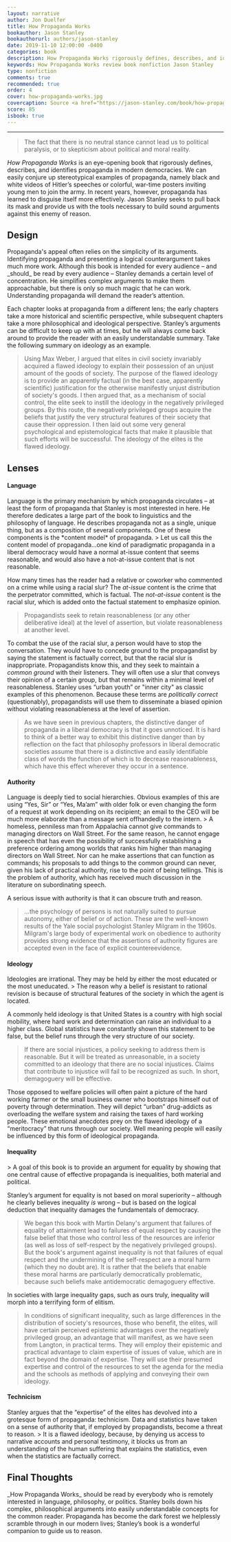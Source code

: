 ```yaml
---
layout: narrative
author: Jon Duelfer
title: How Propaganda Works
bookauthor: Jason Stanley
bookauthorurl: authors/jason-stanley
date: 2019-11-10 12:00:00 -0400
categories: book
description: How Propaganda Works rigorously defines, describes, and identifies propaganda in modern democracies. In today's world, propaganda has learned to wear a number of masks. Jason Stanley provides us with the tools necessary to build sound arguments against this enemy of reason.
keywords: How Propaganda Works review book nonfiction Jason Stanley
type: nonfiction
comments: true
recommended: true
order: 4
cover: how-propaganda-works.jpg
covercaption: Source <a href="https://jason-stanley.com/book/how-propaganda-works/">https://jason-stanley.com/book/how-propaganda-works/</a>
score: 85
isbook: true
---
```

<hr/>

> The fact that there is no neutral stance cannot lead us to political paralysis, or to skepticism about political and moral reality.

_How Propaganda Works_ is an eye-opening book that rigorously defines, describes, and identifies propaganda in modern democracies. We can easily conjure up stereotypical examples of propaganda, namely black and white videos of Hitler’s speeches or colorful, war-time posters inviting young men to join the army. In recent years, however, propaganda has learned to disguise itself more effectively. Jason Stanley seeks to pull back its mask and provide us with the tools necessary to build sound arguments against this enemy of reason.

<h2><strong>Design</strong></h2>
Propaganda's appeal often relies on the simplicity of its arguments. Identifying propaganda and presenting a logical counterargument takes much more work. Although this book is intended for every audience – and _should_ be read by every audience – Stanley demands a certain level of concentration. He simplifies complex arguments to make them approachable, but there is only so much magic that he can work. Understanding propaganda will demand the reader’s attention.

Each chapter looks at propaganda from a different lens; the early chapters take a more historical and scientific perspective, while subsequent chapters take a more philosophical and ideological perspective. Stanley’s arguments can be difficult to keep up with at times, but he will always come back around to provide the reader with an easily understandable summary. Take the following summary on ideology as an example.
> Using Max Weber, I argued that elites in civil society invariably acquired a flawed ideology to explain their possession of an unjust amount of the goods of society. The purpose of the flawed ideology is to provide an apparently factual (in the best case, apparently scientific) justification for the otherwise manifestly unjust distribution of society's goods. I then argued that, as a mechanism of social control, the elite seek to instill the ideology in the negatively privileged groups. By this route, the negatively privileged groups acquire the beliefs that justify the very structural features of their society that cause their oppression. I then laid out some very general psychological and epistemological facts that make it plausible that such efforts will be successful. The ideology of the elites is the flawed ideology.

<h2><strong>Lenses</strong></h2>
<h4><strong>Language</strong></h4>
Language is the primary mechanism by which propaganda circulates – at least the form of propaganda that Stanley is most interested in here. He therefore dedicates a large part of the book to linguistics and the philosophy of language. He describes propaganda not as a single, unique thing, but as a composition of several components. One of these components is the *content model* of propaganda.
> Let us call this the content model of propaganda...one kind of paradigmatic propaganda in a liberal democracy would have a normal at-issue content that seems reasonable, and would also have a not-at-issue content that is not reasonable.

How many times has the reader had a relative or coworker who commented on a crime while using a racial slur? The _at-issue_ content is the crime that the perpetrator committed, which is factual. The _not-at-issue_ content is the racial slur, which is added onto the factual statement to emphasize opinion.
> Propagandists seek to retain reasonableness (or any other deliberative ideal) at the level of assertion, but violate reasonableness at another level.

To combat the use of the racial slur, a person would have to stop the conversation. They would have to concede ground to the propagandist by saying the statement is factually correct, but that the racial slur is inappropriate. Propagandists know this, and they seek to maintain a *common ground* with their listeners. They will often use a slur that conveys their opinion of a certain group, but that remains within a minimal level of reasonableness. Stanley uses “urban youth” or "inner city" as classic examples of this phenomenon. Because these terms are _politically correct_ (questionably), propagandists will use them to disseminate a biased opinion without violating reasonableness at the level of assertion.
> As we have seen in previous chapters, the distinctive danger of propaganda in a liberal democracy is that it goes unnoticed. It is hard to think of a better way to exhibit this distinctive danger than by reflection on the fact that philosophy professors in liberal democratic societies assume that there is a distinctive and easily identifiable class of words the function of which is to decrease reasonableness, which have this effect wherever they occur in a sentence.

<h4><strong>Authority</strong></h4>
Language is deeply tied to social hierarchies. Obvious examples of this are using “Yes, Sir” or “Yes, Ma’am” with older folk or even changing the form of a request at work depending on its recipient; an email to the CEO will be much more elaborate than a message sent offhandedly to the intern. 
> A homeless, penniless man from Appalachia cannot give commands to managing directors on Wall Street. For the same reason, he cannot engage in speech that has even the possibility of successfully establishing a preference ordering among worlds that ranks him higher than managing directors on Wall Street. Nor can he make assertions that can function as commands; his proposals to add things to the common ground can never, given his lack of practical authority, rise to the point of being tellings. This is the problem of authority, which has received much discussion in the literature on subordinating speech.

A serious issue with authority is that it can obscure truth and reason.
> ...the psychology of persons is not naturally suited to pursue autonomy, either of belief or of action. These are the well-known results of the Yale social psychologist Stanley Milgram in the 1960s. Milgram's large body of experimental work on obedience to authority provides strong evidence that the assertions of authority figures are accepted even in the face of explicit countereevidence.

<h4><strong>Ideology</strong></h4>
Ideologies are irrational. They may be held by either the most educated or the most uneducated.
> The reason why a belief is resistant to rational revision is because of structural features of the society in which the agent is located.

A commonly held ideology is that United States is a country with high social mobility, where hard work and determination can raise an individual to a higher class. Global statistics have constantly shown this statement to be false, but the belief runs through the very structure of our society.
> If there are social injustices, a policy seeking to address them is reasonable. But it will be treated as unreasonable, in a society committed to an ideology that there are no social injustices. Claims that contribute to injustice will fail to be recognized as such. In short, demagoguery will be effective.

Those opposed to welfare policies will often paint a picture of the hard working farmer or the small business owner who bootstraps himself out of poverty through determination. They will depict “urban” drug-addicts as overloading the welfare system and raising the taxes of hard working people. These emotional anecdotes prey on the flawed ideology of a “meritocracy” that runs through our society. Well meaning people will easily be influenced by this form of ideological propaganda.

<h4><strong>Inequality</strong></h4>
> A goal of this book is to provide an argument for equality by showing that one central cause of effective propaganda is inequalities, both material and political.

Stanley’s argument for equality is not based on moral superiority – although he clearly believes inequality _is_ wrong – but is based on the logical deduction that inequality damages the fundamentals of democracy.
> We began this book with Martin Delany's argument that failures of equality of attainment lead to failures of equal respect by causing the false belief that those who control less of the resources are inferior (as well as loss of self-respect by the negatively privileged groups). But the book's argument against inequality is not that failures of equal respect and the undermining of the self-respect are a moral harm (which they no doubt are). It is rather that the beliefs that enable these moral harms are particularly democratically problematic, because such beliefs make antidemocratic demagoguery effective.

In societies with large inequality gaps, such as ours truly, inequality will morph into a terrifying form of elitism.
> In conditions of significant inequality, such as large differences in the distribution of society's resources, those who benefit, the elites, will have certain perceived epistemic advantages over the negatively privileged group, an advantage that will manifest, as we have seen from Langton, in practical terms. They will employ their epistemic and practical advantage to claim expertise of issues of value, which are in fact beyond the domain of expertise. They will use their presumed expertise and control of the resources to set the agenda for the media and the schools as methods of applying and conveying their own ideology.

<h4><strong>Technicism</strong></h4>
Stanley argues that the “expertise” of the elites has devolved into a grotesque form of propaganda: technicism. Data and statistics have taken on a sense of authority that, if employed by propagandists, become a threat to reason.
> It is a flawed ideology, because, by denying us access to narrative accounts and personal testimony, it blocks us from an understanding of the human suffering that explains the statistics, even when the statistics are factually correct.

<h2><strong>Final Thoughts</strong></h2>
_How Propaganda Works_ should be read by everybody who is remotely interested in language, philosophy, or politics. Stanley boils down his complex, philosophical arguments into easily understandable concepts for the common reader. Propaganda has become the dark forest we helplessly scramble through in our modern lives; Stanley’s book is a wonderful companion to guide us to reason.